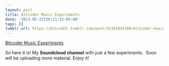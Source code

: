 ```yaml
---
layout: post
title: Bitcoder Music Experiments
date: '2013-05-23T20:21:15-05:00'
tags: []
tumblr_url: https://bitcod3r.tumblr.com/post/51191045168/bitcoder-music-experiments
---
```

[Bitcoder Music Experiments](http://soundcloud.com/bitcoder/)  

So here it is! My **Soundcloud channel** with just a few experiments. &nbsp;Soon will be uploading more material. Enjoy it!
